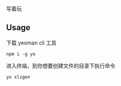 写着玩

Usage
-------------

下载 yeoman cli 工具

```
npm i -g yo
```
进入终端，到你想要创建文件的目录下执行命令

```
yo xlzgen
```